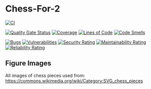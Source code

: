 # Chess-For-2

[![CI](https://github.com/Raboro/chess-for-2/actions/workflows/ci.yml/badge.svg)](https://github.com/Raboro/chess-for-2/actions/workflows/ci.yml)

[![Quality Gate Status](https://sonarcloud.io/api/project_badges/measure?project=Raboro_chess-for-2&metric=alert_status)](https://sonarcloud.io/summary/new_code?id=Raboro_chess-for-2)
[![Coverage](https://sonarcloud.io/api/project_badges/measure?project=Raboro_chess-for-2&metric=coverage)](https://sonarcloud.io/summary/new_code?id=Raboro_chess-for-2)
[![Lines of Code](https://sonarcloud.io/api/project_badges/measure?project=Raboro_chess-for-2&metric=ncloc)](https://sonarcloud.io/summary/new_code?id=Raboro_chess-for-2)
[![Code Smells](https://sonarcloud.io/api/project_badges/measure?project=Raboro_chess-for-2&metric=code_smells)](https://sonarcloud.io/summary/new_code?id=Raboro_chess-for-2)

[![Bugs](https://sonarcloud.io/api/project_badges/measure?project=Raboro_chess-for-2&metric=bugs)](https://sonarcloud.io/summary/new_code?id=Raboro_chess-for-2)
[![Vulnerabilities](https://sonarcloud.io/api/project_badges/measure?project=Raboro_chess-for-2&metric=vulnerabilities)](https://sonarcloud.io/summary/new_code?id=Raboro_chess-for-2)
[![Security Rating](https://sonarcloud.io/api/project_badges/measure?project=Raboro_chess-for-2&metric=security_rating)](https://sonarcloud.io/summary/new_code?id=Raboro_chess-for-2)
[![Maintainability Rating](https://sonarcloud.io/api/project_badges/measure?project=Raboro_chess-for-2&metric=sqale_rating)](https://sonarcloud.io/summary/new_code?id=Raboro_chess-for-2)
[![Reliability Rating](https://sonarcloud.io/api/project_badges/measure?project=Raboro_chess-for-2&metric=reliability_rating)](https://sonarcloud.io/summary/new_code?id=Raboro_chess-for-2)

## Figure Images
All images of chess pieces used from: https://commons.wikimedia.org/wiki/Category:SVG_chess_pieces